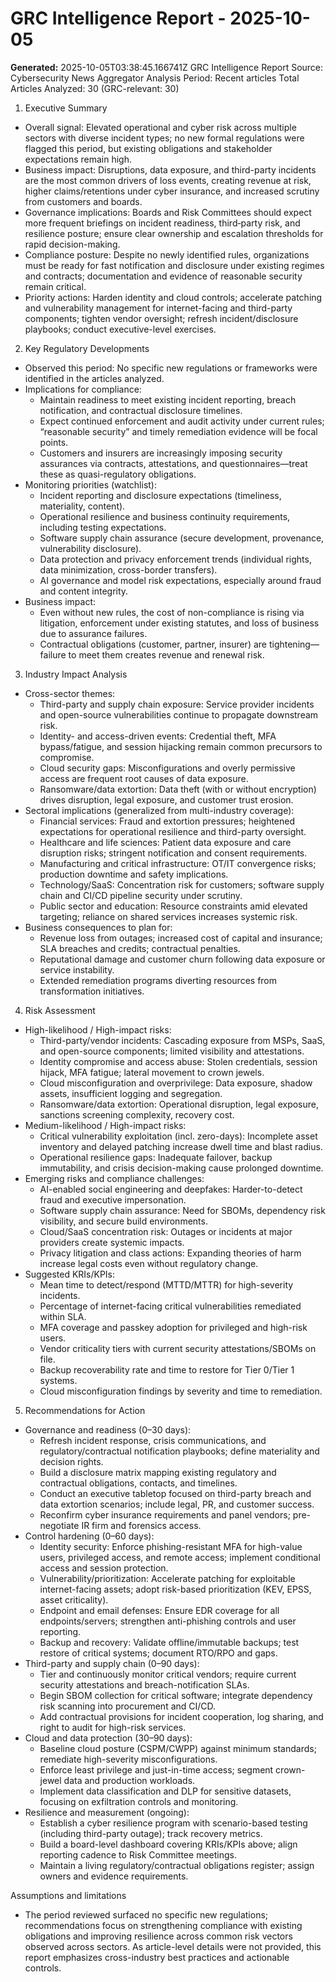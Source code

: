 # GRC Intelligence Report - 2025-10-05
**Generated:** 2025-10-05T03:38:45.166741Z
GRC Intelligence Report
Source: Cybersecurity News Aggregator
Analysis Period: Recent articles
Total Articles Analyzed: 30 (GRC-relevant: 30)

1) Executive Summary
- Overall signal: Elevated operational and cyber risk across multiple sectors with diverse incident types; no new formal regulations were flagged this period, but existing obligations and stakeholder expectations remain high.
- Business impact: Disruptions, data exposure, and third-party incidents are the most common drivers of loss events, creating revenue at risk, higher claims/retentions under cyber insurance, and increased scrutiny from customers and boards.
- Governance implications: Boards and Risk Committees should expect more frequent briefings on incident readiness, third‑party risk, and resilience posture; ensure clear ownership and escalation thresholds for rapid decision-making.
- Compliance posture: Despite no newly identified rules, organizations must be ready for fast notification and disclosure under existing regimes and contracts; documentation and evidence of reasonable security remain critical.
- Priority actions: Harden identity and cloud controls; accelerate patching and vulnerability management for internet-facing and third-party components; tighten vendor oversight; refresh incident/disclosure playbooks; conduct executive-level exercises.

2) Key Regulatory Developments
- Observed this period: No specific new regulations or frameworks were identified in the articles analyzed.
- Implications for compliance:
  - Maintain readiness to meet existing incident reporting, breach notification, and contractual disclosure timelines.
  - Expect continued enforcement and audit activity under current rules; “reasonable security” and timely remediation evidence will be focal points.
  - Customers and insurers are increasingly imposing security assurances via contracts, attestations, and questionnaires—treat these as quasi-regulatory obligations.
- Monitoring priorities (watchlist):
  - Incident reporting and disclosure expectations (timeliness, materiality, content).
  - Operational resilience and business continuity requirements, including testing expectations.
  - Software supply chain assurance (secure development, provenance, vulnerability disclosure).
  - Data protection and privacy enforcement trends (individual rights, data minimization, cross-border transfers).
  - AI governance and model risk expectations, especially around fraud and content integrity.
- Business impact:
  - Even without new rules, the cost of non-compliance is rising via litigation, enforcement under existing statutes, and loss of business due to assurance failures.
  - Contractual obligations (customer, partner, insurer) are tightening—failure to meet them creates revenue and renewal risk.

3) Industry Impact Analysis
- Cross-sector themes:
  - Third-party and supply chain exposure: Service provider incidents and open-source vulnerabilities continue to propagate downstream risk.
  - Identity- and access-driven events: Credential theft, MFA bypass/fatigue, and session hijacking remain common precursors to compromise.
  - Cloud security gaps: Misconfigurations and overly permissive access are frequent root causes of data exposure.
  - Ransomware/data extortion: Data theft (with or without encryption) drives disruption, legal exposure, and customer trust erosion.
- Sectoral implications (generalized from multi-industry coverage):
  - Financial services: Fraud and extortion pressures; heightened expectations for operational resilience and third-party oversight.
  - Healthcare and life sciences: Patient data exposure and care disruption risks; stringent notification and consent requirements.
  - Manufacturing and critical infrastructure: OT/IT convergence risks; production downtime and safety implications.
  - Technology/SaaS: Concentration risk for customers; software supply chain and CI/CD pipeline security under scrutiny.
  - Public sector and education: Resource constraints amid elevated targeting; reliance on shared services increases systemic risk.
- Business consequences to plan for:
  - Revenue loss from outages; increased cost of capital and insurance; SLA breaches and credits; contractual penalties.
  - Reputational damage and customer churn following data exposure or service instability.
  - Extended remediation programs diverting resources from transformation initiatives.

4) Risk Assessment
- High-likelihood / High-impact risks:
  - Third-party/vendor incidents: Cascading exposure from MSPs, SaaS, and open-source components; limited visibility and attestations.
  - Identity compromise and access abuse: Stolen credentials, session hijack, MFA fatigue; lateral movement to crown jewels.
  - Cloud misconfiguration and overprivilege: Data exposure, shadow assets, insufficient logging and segregation.
  - Ransomware/data extortion: Operational disruption, legal exposure, sanctions screening complexity, recovery cost.
- Medium-likelihood / High-impact risks:
  - Critical vulnerability exploitation (incl. zero-days): Incomplete asset inventory and delayed patching increase dwell time and blast radius.
  - Operational resilience gaps: Inadequate failover, backup immutability, and crisis decision-making cause prolonged downtime.
- Emerging risks and compliance challenges:
  - AI-enabled social engineering and deepfakes: Harder-to-detect fraud and executive impersonation.
  - Software supply chain assurance: Need for SBOMs, dependency risk visibility, and secure build environments.
  - Cloud/SaaS concentration risk: Outages or incidents at major providers create systemic impacts.
  - Privacy litigation and class actions: Expanding theories of harm increase legal costs even without regulatory change.
- Suggested KRIs/KPIs:
  - Mean time to detect/respond (MTTD/MTTR) for high-severity incidents.
  - Percentage of internet-facing critical vulnerabilities remediated within SLA.
  - MFA coverage and passkey adoption for privileged and high-risk users.
  - Vendor criticality tiers with current security attestations/SBOMs on file.
  - Backup recoverability rate and time to restore for Tier 0/Tier 1 systems.
  - Cloud misconfiguration findings by severity and time to remediation.

5) Recommendations for Action
- Governance and readiness (0–30 days):
  - Refresh incident response, crisis communications, and regulatory/contractual notification playbooks; define materiality and decision rights.
  - Build a disclosure matrix mapping existing regulatory and contractual obligations, contacts, and timelines.
  - Conduct an executive tabletop focused on third-party breach and data extortion scenarios; include legal, PR, and customer success.
  - Reconfirm cyber insurance requirements and panel vendors; pre-negotiate IR firm and forensics access.
- Control hardening (0–60 days):
  - Identity security: Enforce phishing-resistant MFA for high-value users, privileged access, and remote access; implement conditional access and session protection.
  - Vulnerability/prioritization: Accelerate patching for exploitable internet-facing assets; adopt risk-based prioritization (KEV, EPSS, asset criticality).
  - Endpoint and email defenses: Ensure EDR coverage for all endpoints/servers; strengthen anti-phishing controls and user reporting.
  - Backup and recovery: Validate offline/immutable backups; test restore of critical systems; document RTO/RPO and gaps.
- Third-party and supply chain (0–90 days):
  - Tier and continuously monitor critical vendors; require current security attestations and breach-notification SLAs.
  - Begin SBOM collection for critical software; integrate dependency risk scanning into procurement and CI/CD.
  - Add contractual provisions for incident cooperation, log sharing, and right to audit for high-risk services.
- Cloud and data protection (30–90 days):
  - Baseline cloud posture (CSPM/CWPP) against minimum standards; remediate high-severity misconfigurations.
  - Enforce least privilege and just-in-time access; segment crown-jewel data and production workloads.
  - Implement data classification and DLP for sensitive datasets, focusing on exfiltration controls and monitoring.
- Resilience and measurement (ongoing):
  - Establish a cyber resilience program with scenario-based testing (including third-party outage); track recovery metrics.
  - Build a board-level dashboard covering KRIs/KPIs above; align reporting cadence to Risk Committee meetings.
  - Maintain a living regulatory/contractual obligations register; assign owners and evidence requirements.

Assumptions and limitations
- The period reviewed surfaced no specific new regulations; recommendations focus on strengthening compliance with existing obligations and improving resilience across common risk vectors observed across sectors. As article-level details were not provided, this report emphasizes cross-industry best practices and actionable controls.
